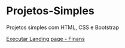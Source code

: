 # Projetos-Simples
 Projetos simples com HTML, CSS e Bootstrap


<a href="https://gustavomonteiro95.github.io/Projetos-Simples/Finans_Bootstrap 4/index.html" target="_blank">Executar Landing page - Finans</a>
